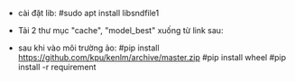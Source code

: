 - cài đặt lib:
#sudo apt install libsndfile1

- Tải 2 thư mục "cache", "model_best" xuống từ link sau:

- sau khi vào môi trường ảo:
#pip install https://github.com/kpu/kenlm/archive/master.zip
#pip install wheel
#pip install -r requirement